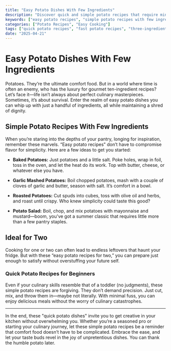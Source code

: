 ```yaml
---
title: "Easy Potato Dishes With Few Ingredients"
description: "Discover quick and simple potato recipes that require minimal ingredients, perfect for busy weeknights or cooking for two."
keywords: ["easy potato recipes", "simple potato recipes with few ingredients", "quick potato dishes", "easy potato recipes for two"]
categories: ["Potato Recipes", "Easy Cooking"]
tags: ["quick potato recipes", "fast potato recipes", "three-ingredient potatoes", "potato dinner for two"]
date: "2025-04-21"
---
```


# Easy Potato Dishes With Few Ingredients

Potatoes. They’re the ultimate comfort food. But in a world where time is often an enemy, who has the luxury for gourmet ten-ingredient recipes? Let’s face it—life isn’t always about perfect culinary masterpieces. Sometimes, it’s about survival. Enter the realm of easy potato dishes you can whip up with just a handful of ingredients, all while maintaining a shred of dignity.

## Simple Potato Recipes With Few Ingredients

When you’re staring into the depths of your pantry, longing for inspiration, remember these marvels. “Easy potato recipes" don’t have to compromise flavor for simplicity. Here are a few ideas to get you started:

- **Baked Potatoes:** Just potatoes and a little salt. Poke holes, wrap in foil, toss in the oven, and let the heat do its work. Top with butter, cheese, or whatever else you have.
  
- **Garlic Mashed Potatoes:** Boil chopped potatoes, mash with a couple of cloves of garlic and butter, season with salt. It’s comfort in a bowl.
  
- **Roasted Potatoes:** Cut spuds into cubes, toss with olive oil and herbs, and roast until crispy. Who knew simplicity could taste this good?
  
- **Potato Salad:** Boil, chop, and mix potatoes with mayonnaise and mustard—boom, you've got a summer classic that requires little more than a few pantry staples.

## Ideal for Two

Cooking for one or two can often lead to endless leftovers that haunt your fridge. But with these “easy potato recipes for two,” you can prepare just enough to satisfy without overstuffing your future self.

### Quick Potato Recipes for Beginners

Even if your culinary skills resemble that of a toddler (no judgments), these simple potato recipes are forgiving. They don’t demand precision. Just cut, mix, and throw them in—maybe not literally. With minimal fuss, you can enjoy delicious meals without the worry of culinary catastrophes.

---

In the end, these "quick potato dishes" invite you to get creative in your kitchen without overwhelming you. Whether you’re a seasoned pro or starting your culinary journey, let these simple potato recipes be a reminder that comfort food doesn’t have to be complicated. Embrace the ease, and let your taste buds revel in the joy of unpretentious dishes. You can thank the humble potato later.
